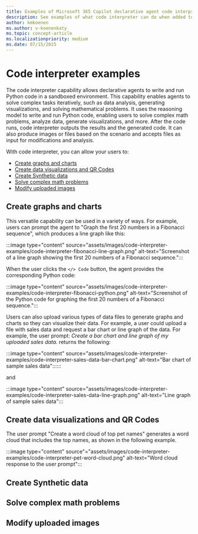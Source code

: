 ```yaml
---
title: Examples of Microsoft 365 Copilot declarative agent code interpreter capabilities.
description: See examples of what code interpreter can do when added to your Copilot declarative agents.
author: kmkoenen
ms.author: v-koenenkaty
ms.topic: concept-article
ms.localizationpriority: medium
ms.date: 07/15/2025
---
```


# Code interpreter examples

The code interpreter capability allows declarative agents to write and run Python code in a sandboxed environment. This capability enables agents to solve complex tasks iteratively, such as data analysis, generating visualizations, and solving mathematical problems. It uses the reasoning model to write and run Python code, enabling users to solve complex math problems, analyze data, generate visualizations, and more. After the code runs, code interpreter outputs the results and the generated code. It can also produce images or files based on the scenario and accepts files as input for modifications and analysis.

With code interpreter, you can allow your users to:

- [Create graphs and charts](#create-graphs-and-charts)
- [Create data visualizations and QR Codes](#create-data-visualizations-and-qr-codes)
- [Create Synthetic data](#create-synthetic-data)
- [Solve complex math problems](#solve-complex-math-problems)
- [Modify uploaded images](#modify-uploaded-images)

## Create graphs and charts

This versatile capability can be used in a variety of ways. For example, users can prompt the agent to "Graph the first 20 numbers in a Fibonacci sequence", which produces a line graph like this:

:::image type="content" source="assets/images/code-interpreter-examples/code-interpreter-fibonacci-line-graph.png" alt-text="Screenshot of a line graph showing the first 20 numbers of a Fibonacci sequence.":::

When the user clicks the `</> Code` button, the agent provides the corresponding Python code:

:::image type="content" source="assets/images/code-interpreter-examples/code-interpreter-fibonacci-python.png" alt-text="Screenshot of the Python code for graphing the first 20 numbers of a Fibonacci sequence.":::

Users can also upload various types of data files to generate graphs and charts so they can visualize their data. For example, a user could upload a file with sales data and request a bar chart or line graph of the data. For example, the user prompt: *Create a bar chart and line graph of my uploaded sales data.* returns the following:

:::image type="content" source="assets/images/code-interpreter-examples/code-interpreter-sales-data-bar-chart.png" alt-text="Bar chart of sample sales data"::::::

and

:::image type="content" source="assets/images/code-interpreter-examples/code-interpreter-sales-data-line-graph.png" alt-text="Line graph of sample sales data":::

## Create data visualizations and QR Codes

The user prompt "Create a word cloud of top pet names" generates a word cloud that includes the top names, as shown in the following example.

:::image type="content" source"="assets/images/code-interpreter-examples/code-interpreter-pet-word-cloud.png" alt-text="Word cloud response to the user prompt":::

## Create Synthetic data



## Solve complex math problems


## Modify uploaded images